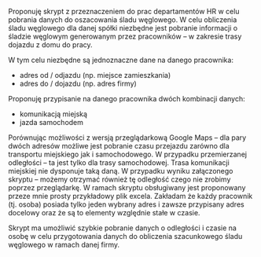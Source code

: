 Proponuję skrypt z przeznaczeniem do prac departamentów HR w celu pobrania danych do oszacowania śladu węglowego. W celu obliczenia śladu węglowego dla danej spółki niezbędne jest pobranie informacji o śladzie węglowym generowanym przez pracowników – w zakresie trasy dojazdu z domu do pracy. 

W tym celu niezbędne są jednoznaczne dane na danego pracownika: 
- adres od / odjazdu (np. miejsce zamieszkania)
- adres do / dojazdu (np. adres firmy)

Proponuję przypisanie na danego pracownika dwóch kombinacji danych: 
- komunikacją miejską
- jazda samochodem

Porównując możliwości z wersją przeglądarkową Google Maps – dla pary dwóch adresów możliwe jest pobranie czasu przejazdu zarówno dla transportu miejskiego jak i samochodowego. W przypadku przemierzanej odległości – ta jest tylko dla trasy samochodowej. Trasa komunikacji miejskiej nie dysponuje taką daną. W przypadku wyniku załączonego skryptu – możemy otrzymać również tę odległość czego nie zrobimy poprzez przeglądarkę.
W ramach skryptu obsługiwany jest proponowany przeze mnie prosty przykładowy plik excela. Zakładam że każdy pracownik (tj. osoba) posiada tylko jeden wybrany adres i zawsze przypisany adres docelowy oraz że są to elementy względnie stałe w czasie.

Skrypt ma umożliwić szybkie pobranie danych o odległości i czasie na osobę w celu przygotowania danych do obliczenia szacunkowego śladu węglowego w ramach danej firmy.
